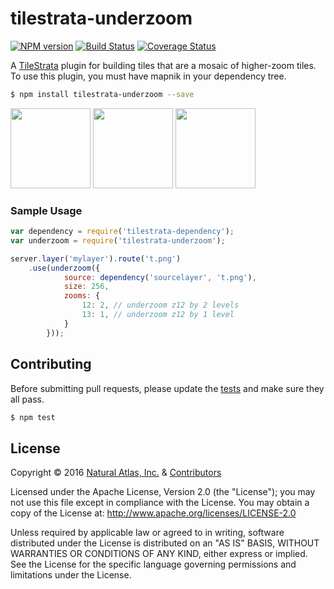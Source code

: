 # tilestrata-underzoom
[![NPM version](http://img.shields.io/npm/v/tilestrata-underzoom.svg?style=flat)](https://www.npmjs.org/package/tilestrata-underzoom)
[![Build Status](https://travis-ci.org/naturalatlas/tilestrata-underzoom.svg)](https://travis-ci.org/naturalatlas/tilestrata-underzoom)
[![Coverage Status](http://img.shields.io/codecov/c/github/naturalatlas/tilestrata-underzoom/master.svg?style=flat)](https://codecov.io/github/naturalatlas/tilestrata-underzoom)

A [TileStrata](https://github.com/naturalatlas/tilestrata) plugin for building tiles that are a mosaic of higher-zoom tiles. To use this plugin, you must have mapnik in your dependency tree.

```sh
$ npm install tilestrata-underzoom --save
```

<img src="./data/a.png" width="128" />
<img src="./out/out.png" width="128" />
<img src="./out/out2.png" width="128" />

### Sample Usage

```js
var dependency = require('tilestrata-dependency');
var underzoom = require('tilestrata-underzoom');

server.layer('mylayer').route('t.png')
    .use(underzoom({
			source: dependency('sourcelayer', 't.png'),
			size: 256,
			zooms: {
				12: 2, // underzoom z12 by 2 levels
				13: 1, // underzoom z12 by 1 level
			}
		}));
```

## Contributing

Before submitting pull requests, please update the [tests](test) and make sure they all pass.

```sh
$ npm test
```

## License

Copyright &copy; 2016 [Natural Atlas, Inc.](https://github.com/naturalatlas) & [Contributors](https://github.com/naturalatlas/tilestrata-underzoom/graphs/contributors)

Licensed under the Apache License, Version 2.0 (the "License"); you may not use this file except in compliance with the License. You may obtain a copy of the License at: http://www.apache.org/licenses/LICENSE-2.0

Unless required by applicable law or agreed to in writing, software distributed under the License is distributed on an "AS IS" BASIS, WITHOUT WARRANTIES OR CONDITIONS OF ANY KIND, either express or implied. See the License for the specific language governing permissions and limitations under the License.
